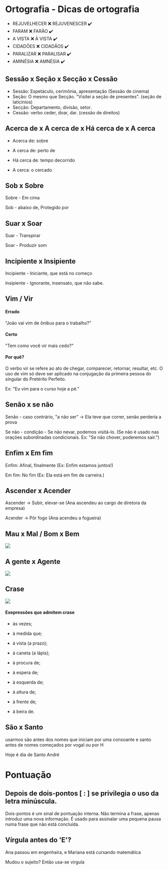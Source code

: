 # Ortografia - Dicas de ortografia

- REJUVELHECER :x:    REJUVENESCER :heavy_check_mark:
- FARAM :x:           FARÃO :heavy_check_mark:
- A VISTA :x:         À VISTA :heavy_check_mark:
- CIDADÕES :x:        CIDADÃOS :heavy_check_mark:
- PARALIZAR :x:       PARALISAR :heavy_check_mark:
- AMINÉSIA :x:       AMNÉSIA :heavy_check_mark:

## Sessão x Seção x Secção x Cessão

- Sessão: Espetáculo, cerimônia, apresentação (Sessão de cinema)
- Seção: O mesmo que Secção. "Visitei a seção de presentes". (seção de laticínios)
- Secção: Departamento, divisão, setor.
- Cessão: verbo ceder, doar, dar. (cessão de direitos)

## Acerca de x A cerca de x Há cerca de x A cerca

- Acerca de: sobre

- A cerca de: perto de

- Há cerca de: tempo decorrido

- A cerca: o cercado

## Sob x Sobre

Sobre - Em cima

Sob - abaixo de, Protegido por


## Suar x Soar

Suar - Transpirar

Soar - Produzir som

## Incipiente x Insipiente

Incipiente - Iniciante, que está no começo

Insipiente - Ignorante, insensato, que não sabe.



## Vim / Vir

#### Errado

"João vai vim de ônibus para o trabalho?"

#### Certo

"Tem como você vir mais cedo?"

#### Por quê?

O verbo vir se refere ao ato de chegar, comparecer, retornar, resultar, etc. O uso de vim só deve ser aplicado na conjugação da primeira pessoa do singular do Pretérito Perfeito.

Ex: "Eu vim para o curso hoje a pé."

## Senão x se não

Senão - caso contrário, "a não ser" -> Ela teve que correr, senão perderia a prova

Se não - condição - Se não nevar, podemos visitá-lo.  (Se não é usado nas orações subordinadas condicionais. Ex: "Se não chover, poderemos sair.")



## Enfim x Em fim

Enfim: Afinal, finalmente (Ex: Enfim estamos juntos!)

Em fim: No fim (Ex: Ela está em fim de carreira.)


## Ascender x Acender

Ascender -> Subir, elevar-se
(Ana ascendeu ao cargo de diretora da empresa)

Acender -> Pôr fogo
(Ana acendeu a fogueira)

## Mau x Mal / Bom x Bem

<img src=".assets/mau-mal-bem-bom.jpg">

## A gente x Agente

<img src=".assets/Agente.jpg">

## Crase

<img src=".assets/crase.jpg">

#### Exepressões que admitem crase

- às vezes;

- à medida que;

- à vista (a prazo);

- à caneta (a lápis);

- à procura de;

- à espera de;

- à esquerda de;

- à altura de;

- à frente de;

- à beira de.

## São x Santo

usarmos são antes dos nomes que iniciam por uma consoante e santo antes de nomes começados por vogal ou por H

Hoje é dia de Santo André

# Pontuação 

## Depois de dois-pontos [ : ] se privilegia o uso da letra minúscula.

Dois-pontos é um sinal de pontuação interna. Não termina a frase, apenas introduz uma nova informação. É usado para assinalar uma pequena pausa numa frase que não está concluída.

## Vírgula antes do 'E'?

Ana passou em engenhaira, e Mariana está cursando matemática

Mudou o sujeito? Então usa-se virgula
